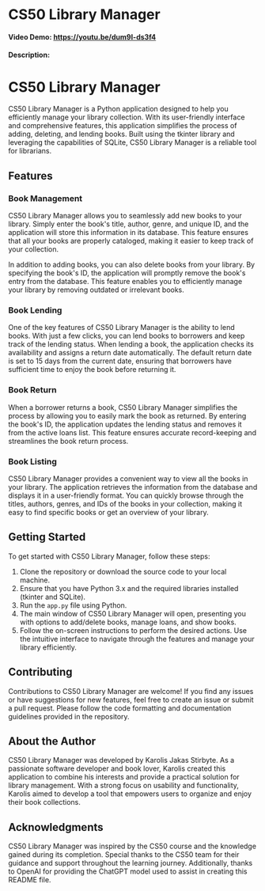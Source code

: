 # CS50 Library Manager
#### Video Demo:  https://youtu.be/dum9I-ds3f4
#### Description:
# CS50 Library Manager

CS50 Library Manager is a Python application designed to help you efficiently manage your library collection. With its user-friendly interface and comprehensive features, this application simplifies the process of adding, deleting, and lending books. Built using the tkinter library and leveraging the capabilities of SQLite, CS50 Library Manager is a reliable tool for librarians.

## Features

### Book Management
CS50 Library Manager allows you to seamlessly add new books to your library. Simply enter the book's title, author, genre, and unique ID, and the application will store this information in its database. This feature ensures that all your books are properly cataloged, making it easier to keep track of your collection.

In addition to adding books, you can also delete books from your library. By specifying the book's ID, the application will promptly remove the book's entry from the database. This feature enables you to efficiently manage your library by removing outdated or irrelevant books.

### Book Lending
One of the key features of CS50 Library Manager is the ability to lend books. With just a few clicks, you can lend books to borrowers and keep track of the lending status. When lending a book, the application checks its availability and assigns a return date automatically. The default return date is set to 15 days from the current date, ensuring that borrowers have sufficient time to enjoy the book before returning it.

### Book Return
When a borrower returns a book, CS50 Library Manager simplifies the process by allowing you to easily mark the book as returned. By entering the book's ID, the application updates the lending status and removes it from the active loans list. This feature ensures accurate record-keeping and streamlines the book return process.

### Book Listing
CS50 Library Manager provides a convenient way to view all the books in your library. The application retrieves the information from the database and displays it in a user-friendly format. You can quickly browse through the titles, authors, genres, and IDs of the books in your collection, making it easy to find specific books or get an overview of your library.

## Getting Started
To get started with CS50 Library Manager, follow these steps:

1. Clone the repository or download the source code to your local machine.
2. Ensure that you have Python 3.x and the required libraries installed (tkinter and SQLite).
3. Run the `app.py` file using Python.
4. The main window of CS50 Library Manager will open, presenting you with options to add/delete books, manage loans, and show books.
5. Follow the on-screen instructions to perform the desired actions. Use the intuitive interface to navigate through the features and manage your library efficiently.

## Contributing
Contributions to CS50 Library Manager are welcome! If you find any issues or have suggestions for new features, feel free to create an issue or submit a pull request. Please follow the code formatting and documentation guidelines provided in the repository.

## About the Author
CS50 Library Manager was developed by Karolis Jakas Stirbyte. As a passionate software developer and book lover, Karolis created this application to combine his interests and provide a practical solution for library management. With a strong focus on usability and functionality, Karolis aimed to develop a tool that empowers users to organize and enjoy their book collections.

## Acknowledgments
CS50 Library Manager was inspired by the CS50 course and the knowledge gained during its completion. Special thanks to the CS50 team for their guidance and support throughout the learning journey. Additionally, thanks to OpenAI for providing the ChatGPT model used to assist in creating this README file.
